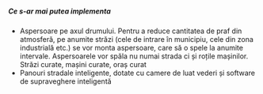 ##### Ce s-ar mai putea implementa

* Aspersoare pe axul drumului. Pentru a reduce cantitatea de praf din atmosferă, pe anumite străzi (cele de intrare în municipiu, cele din zona industrială etc.) se vor monta aspersoare, care să o spele la anumite intervale. Aspersoarele vor spăla nu numai strada ci și roțile mașinilor. Străzi curate, mașini curate, oraș curat
* Panouri stradale inteligente, dotate cu camere de luat vederi și software de supraveghere inteligentă